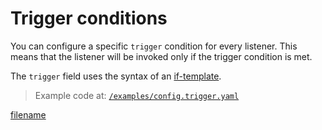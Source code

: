 # Trigger conditions

You can configure a specific `trigger` condition for every listener. This means that the listener will be invoked only
if the trigger condition is met.

The `trigger` field uses the syntax of an [if-template](/0900-appendix/if-templates.md).

> Example code at: [`/examples/config.trigger.yaml`](https://github.com/cmaster11/qvalet/tree/main/examples/config.trigger.yaml)

[filename](../examples/config.trigger.yaml ':include :type=code')